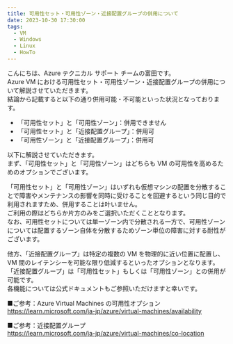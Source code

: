 ```yaml
---
title: 可用性セット・可用性ゾーン・近接配置グループの併用について
date: 2023-10-30 17:30:00
tags:
  - VM
  - Windows
  - Linux
  - HowTo
---
```


こんにちは、Azure テクニカル サポート チームの富田です。  
Azure VM における可用性セット・可用性ゾーン・近接配置グループの併用について解説させていただきます。  
結論から記載すると以下の通り併用可能・不可能といった状況となっております。  

- 「可用性セット」と「可用性ゾーン」：併用できません
- 「可用性セット」と「近接配置グループ」：併用可
- 「可用性ゾーン」と「近接配置グループ」：併用可

以下に解説させていただきます。  
まず、「可用性セット」と「可用性ゾーン」はどちらも VM の可用性を高めるためのオプションでございます。  

「可用性セット」と「可用性ゾーン」はいずれも仮想マシンの配置を分散することで障害やメンテナンスの影響を同時に受けることを回避するという同じ目的で利用されますため、併用することは叶いません。  
ご利用の際はどちらか片方のみをご選択いただくこととなります。  
なお、可用性セットについては単一ゾーン内で分散される一方で、可用性ゾーンについては配置するゾーン自体を分散するためゾーン単位の障害に対する耐性がございます。  

他方、「近接配置グループ」は特定の複数の VM を物理的に近い位置に配置し、VM 間のレイテンシーを可能な限り低減するといったオプションとなります。  
「近接配置グループ」は「可用性セット」もしくは「可用性ゾーン」との併用が可能です。  
各機能については公式ドキュメントもご参照いただけますと幸いです。  

■ご参考：Azure Virtual Machines の可用性オプション  
https://learn.microsoft.com/ja-jp/azure/virtual-machines/availability

■ご参考：近接配置グループ  
https://learn.microsoft.com/ja-jp/azure/virtual-machines/co-location